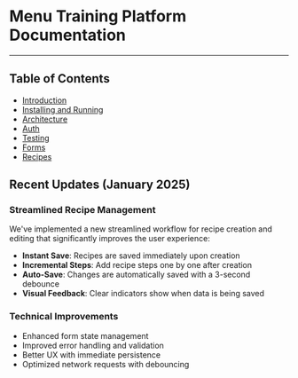 # Menu Training Platform Documentation

---

## Table of Contents

- [Introduction](introduction.md)
- [Installing and Running](installing-and-running.md)
- [Architecture](architecture.md)
- [Auth](auth.md)
- [Testing](testing.md)
- [Forms](forms.md)
- [Recipes](recipes.md)

## Recent Updates (January 2025)

### Streamlined Recipe Management

We've implemented a new streamlined workflow for recipe creation and editing that significantly improves the user experience:

- **Instant Save**: Recipes are saved immediately upon creation
- **Incremental Steps**: Add recipe steps one by one after creation
- **Auto-Save**: Changes are automatically saved with a 3-second debounce
- **Visual Feedback**: Clear indicators show when data is being saved

### Technical Improvements

- Enhanced form state management
- Improved error handling and validation
- Better UX with immediate persistence
- Optimized network requests with debouncing
